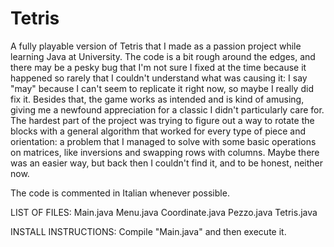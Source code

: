 # Tetris
A fully playable version of Tetris that I made as a passion project while learning Java at University. 
The code is a bit rough around the edges, and there may be a pesky bug that I'm not sure I fixed at the time because it happened so 
rarely that I couldn't understand what was causing it: I say "may" because I can't seem to replicate it right now, so maybe I really did fix it.
Besides that, the game works as intended and is kind of amusing, giving me a newfound appreciation for a classic I didn't particularly care for.
The hardest part of the project was trying to figure out a way to rotate the blocks with a general algorithm that worked for every type of piece 
and orientation: a problem that I managed to solve with some basic operations on matrices, like inversions and swapping rows with columns. 
Maybe there was an easier way, but back then I couldn't find it, and to be honest, neither now.

The code is commented in Italian whenever possible.

LIST OF FILES:
Main.java
Menu.java
Coordinate.java
Pezzo.java
Tetris.java

INSTALL INSTRUCTIONS: 
Compile "Main.java" and then execute it.
